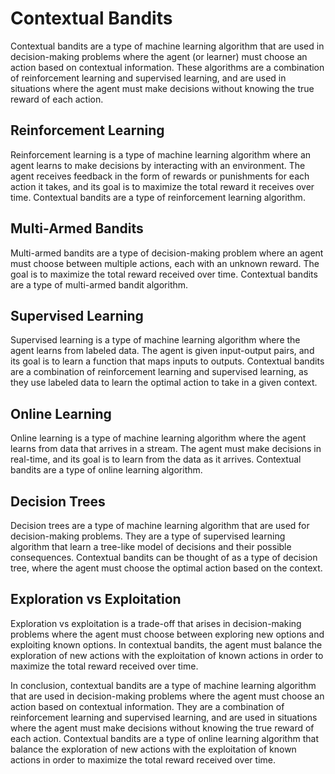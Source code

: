 # Contextual Bandits

Contextual bandits are a type of machine learning algorithm that are used in decision-making problems where the agent (or learner) must choose an action based on contextual information. These algorithms are a combination of reinforcement learning and supervised learning, and are used in situations where the agent must make decisions without knowing the true reward of each action.

## Reinforcement Learning

Reinforcement learning is a type of machine learning algorithm where an agent learns to make decisions by interacting with an environment. The agent receives feedback in the form of rewards or punishments for each action it takes, and its goal is to maximize the total reward it receives over time. Contextual bandits are a type of reinforcement learning algorithm.

## Multi-Armed Bandits

Multi-armed bandits are a type of decision-making problem where an agent must choose between multiple actions, each with an unknown reward. The goal is to maximize the total reward received over time. Contextual bandits are a type of multi-armed bandit algorithm.

## Supervised Learning

Supervised learning is a type of machine learning algorithm where the agent learns from labeled data. The agent is given input-output pairs, and its goal is to learn a function that maps inputs to outputs. Contextual bandits are a combination of reinforcement learning and supervised learning, as they use labeled data to learn the optimal action to take in a given context.

## Online Learning

Online learning is a type of machine learning algorithm where the agent learns from data that arrives in a stream. The agent must make decisions in real-time, and its goal is to learn from the data as it arrives. Contextual bandits are a type of online learning algorithm.

## Decision Trees

Decision trees are a type of machine learning algorithm that are used for decision-making problems. They are a type of supervised learning algorithm that learn a tree-like model of decisions and their possible consequences. Contextual bandits can be thought of as a type of decision tree, where the agent must choose the optimal action based on the context.

## Exploration vs Exploitation

Exploration vs exploitation is a trade-off that arises in decision-making problems where the agent must choose between exploring new options and exploiting known options. In contextual bandits, the agent must balance the exploration of new actions with the exploitation of known actions in order to maximize the total reward received over time.

In conclusion, contextual bandits are a type of machine learning algorithm that are used in decision-making problems where the agent must choose an action based on contextual information. They are a combination of reinforcement learning and supervised learning, and are used in situations where the agent must make decisions without knowing the true reward of each action. Contextual bandits are a type of online learning algorithm that balance the exploration of new actions with the exploitation of known actions in order to maximize the total reward received over time.
